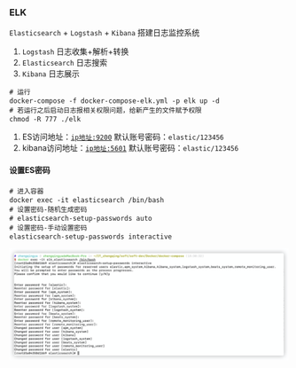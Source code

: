 ### ELK

`Elasticsearch` + `Logstash` + `Kibana` 搭建日志监控系统

1. `Logstash` 日志收集+解析+转换
2. `Elasticsearch` 日志搜索
3. `Kibana` 日志展示

```shell
# 运行
docker-compose -f docker-compose-elk.yml -p elk up -d
# 若运行之后启动日志报相关权限问题，给新产生的文件赋予权限
chmod -R 777 ./elk
```

1. ES访问地址：[`ip地址:9200`](http://IP地址或域名:9200)
   默认账号密码：`elastic/123456`
2. kibana访问地址：[`ip地址:5601`](http://IP地址或域名:5601)
   默认账号密码：`elastic/123456`

#### 设置ES密码

```shell
# 进入容器
docker exec -it elasticsearch /bin/bash
# 设置密码-随机生成密码
# elasticsearch-setup-passwords auto
# 设置密码-手动设置密码
elasticsearch-setup-passwords interactive
```

![elk_elasticsearch_set_password](images/elk_elasticsearch_set_password.png)
